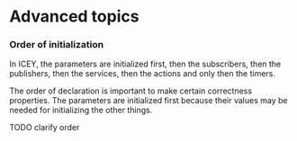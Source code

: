 # Advanced topics 

### Order of initialization 

In ICEY, the parameters are initialized first, then the subscribers, then the publishers, then the services, then the actions and 
only then the timers. 

The order of declaration is important to make certain correctness properties. 
The parameters are initialized first because their values may be needed for initializing the other things. 


TODO clarify order 